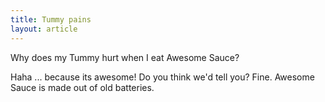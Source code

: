 ```yaml
---
title: Tummy pains
layout: article
---
```


Why does my Tummy hurt when I eat Awesome Sauce?

Haha ... because its awesome! Do you think we'd tell you? Fine. Awesome Sauce is made out of old batteries.